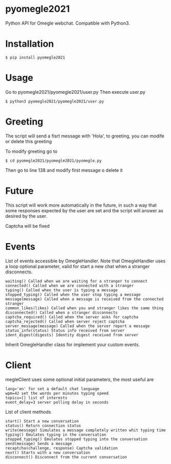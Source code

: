 # pyomegle2021
Python API for Omegle webchat. Compatible with Python3.
# Installation 
    $ pip install pyomegle2021
# Usage
Go to pyomegle2021/pyomegle2021/user.py
Then execute user.py

    $ python3 pyomegle2021/pyomegle2021/user.py

# Greeting
The script will send a fisrt message with 'Hola', to greeting, you can modife or delete this greeting

To modify greeting go to 

    $ cd pyomegle2021/pyomegle2021/pyomegle.py

Then go to line 138 and modify first message o delete it

# Future
This script will work more automatically in the future, in such a way that some responses expected by the user are set and the script will answer as desired by the user.

Captcha will be fixed

# Events
List of events accessible by OmegleHandler. Note that OmegleHandler uses a loop optional parameter, valid for start a new chat when a stranger disconnects.

    waiting() Called when we are waiting for a stranger to connect
    connected() Called when we are connected with a stranger
    typing() Called when the user is typing a message
    stopped_typing() Called when the user stop typing a message
    message(message) Called when a message is received from the connected stranger
    common_likes(likes) Called when you and stranger likes the same thing
    disconnected() Called when a stranger disconnects
    captcha_required() Called when the server asks for captcha
    captcha_rejected() Called when server reject captcha
    server_message(message) Called when the server report a message
    status_info(status) Status info received from server
    ident_digest(digests) Identity digest received from server

Inherit OmegleHandler class for implement your custom events.
# Client

megleClient uses some optional initial parameters, the most useful are

    lang='en' for set a default chat language
    wpm=42 set the words per minutes typing speed
    topics=[] list of interests
    event_delay=3 server polling delay in seconds

List of client methods

    start() Start a new conversation
    status() Return connection status
    write(message) Simulates a message completely written whit typing time
    typing() Emulates typing in the conversation
    stopped_typing() Emulates stopped typing into the conversation
    send(message) Sends a message
    recaptcha(challenge, response) Captcha validation
    next() Starts with a new conversation
    disconnect() Disconnect from the current conversation

